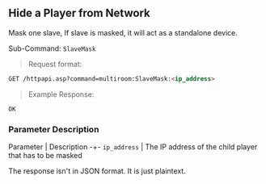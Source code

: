 ## Hide a Player from Network

Mask one slave, If slave is masked, it will act as a standalone device.

Sub-Command: `SlaveMask`

> Request format:

```html
GET /httpapi.asp?command=multiroom:SlaveMask:<ip_address>
```

> Example Response:

```plaintext
OK
```

### Parameter Description

Parameter | Description
-+-
`ip_address` | The IP address of the child player that has to be masked


<aside class="notice">
The response isn't in JSON format. It is just plaintext.
</aside>
